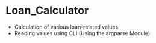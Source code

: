 # Loan_Calculator

- Calculation of various loan-related values
- Reading values using CLI (Using the argparse Module)
